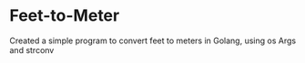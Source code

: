 # Feet-to-Meter

Created a simple program to convert feet to meters in Golang, using os Args and strconv
